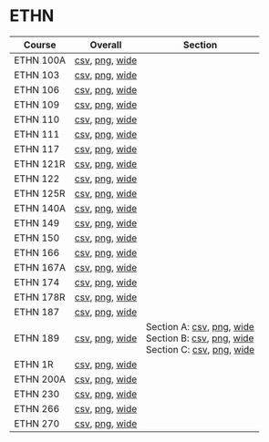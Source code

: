 # ETHN

| Course | Overall | Section |
| ------ | ------- | ------- |
| ETHN 100A | [csv](https://github.com/UCSD-Historical-Enrollment-Data/2023Fall/blob/main/overall/ETHN%20100A.csv), [png](https://raw.githubusercontent.com/UCSD-Historical-Enrollment-Data/2023Fall/main/plot_overall/ETHN%20100A.png), [wide](https://raw.githubusercontent.com/UCSD-Historical-Enrollment-Data/2023Fall/main/plot_overall_wide/ETHN%20100A.png) |  |
| ETHN 103 | [csv](https://github.com/UCSD-Historical-Enrollment-Data/2023Fall/blob/main/overall/ETHN%20103.csv), [png](https://raw.githubusercontent.com/UCSD-Historical-Enrollment-Data/2023Fall/main/plot_overall/ETHN%20103.png), [wide](https://raw.githubusercontent.com/UCSD-Historical-Enrollment-Data/2023Fall/main/plot_overall_wide/ETHN%20103.png) |  |
| ETHN 106 | [csv](https://github.com/UCSD-Historical-Enrollment-Data/2023Fall/blob/main/overall/ETHN%20106.csv), [png](https://raw.githubusercontent.com/UCSD-Historical-Enrollment-Data/2023Fall/main/plot_overall/ETHN%20106.png), [wide](https://raw.githubusercontent.com/UCSD-Historical-Enrollment-Data/2023Fall/main/plot_overall_wide/ETHN%20106.png) |  |
| ETHN 109 | [csv](https://github.com/UCSD-Historical-Enrollment-Data/2023Fall/blob/main/overall/ETHN%20109.csv), [png](https://raw.githubusercontent.com/UCSD-Historical-Enrollment-Data/2023Fall/main/plot_overall/ETHN%20109.png), [wide](https://raw.githubusercontent.com/UCSD-Historical-Enrollment-Data/2023Fall/main/plot_overall_wide/ETHN%20109.png) |  |
| ETHN 110 | [csv](https://github.com/UCSD-Historical-Enrollment-Data/2023Fall/blob/main/overall/ETHN%20110.csv), [png](https://raw.githubusercontent.com/UCSD-Historical-Enrollment-Data/2023Fall/main/plot_overall/ETHN%20110.png), [wide](https://raw.githubusercontent.com/UCSD-Historical-Enrollment-Data/2023Fall/main/plot_overall_wide/ETHN%20110.png) |  |
| ETHN 111 | [csv](https://github.com/UCSD-Historical-Enrollment-Data/2023Fall/blob/main/overall/ETHN%20111.csv), [png](https://raw.githubusercontent.com/UCSD-Historical-Enrollment-Data/2023Fall/main/plot_overall/ETHN%20111.png), [wide](https://raw.githubusercontent.com/UCSD-Historical-Enrollment-Data/2023Fall/main/plot_overall_wide/ETHN%20111.png) |  |
| ETHN 117 | [csv](https://github.com/UCSD-Historical-Enrollment-Data/2023Fall/blob/main/overall/ETHN%20117.csv), [png](https://raw.githubusercontent.com/UCSD-Historical-Enrollment-Data/2023Fall/main/plot_overall/ETHN%20117.png), [wide](https://raw.githubusercontent.com/UCSD-Historical-Enrollment-Data/2023Fall/main/plot_overall_wide/ETHN%20117.png) |  |
| ETHN 121R | [csv](https://github.com/UCSD-Historical-Enrollment-Data/2023Fall/blob/main/overall/ETHN%20121R.csv), [png](https://raw.githubusercontent.com/UCSD-Historical-Enrollment-Data/2023Fall/main/plot_overall/ETHN%20121R.png), [wide](https://raw.githubusercontent.com/UCSD-Historical-Enrollment-Data/2023Fall/main/plot_overall_wide/ETHN%20121R.png) |  |
| ETHN 122 | [csv](https://github.com/UCSD-Historical-Enrollment-Data/2023Fall/blob/main/overall/ETHN%20122.csv), [png](https://raw.githubusercontent.com/UCSD-Historical-Enrollment-Data/2023Fall/main/plot_overall/ETHN%20122.png), [wide](https://raw.githubusercontent.com/UCSD-Historical-Enrollment-Data/2023Fall/main/plot_overall_wide/ETHN%20122.png) |  |
| ETHN 125R | [csv](https://github.com/UCSD-Historical-Enrollment-Data/2023Fall/blob/main/overall/ETHN%20125R.csv), [png](https://raw.githubusercontent.com/UCSD-Historical-Enrollment-Data/2023Fall/main/plot_overall/ETHN%20125R.png), [wide](https://raw.githubusercontent.com/UCSD-Historical-Enrollment-Data/2023Fall/main/plot_overall_wide/ETHN%20125R.png) |  |
| ETHN 140A | [csv](https://github.com/UCSD-Historical-Enrollment-Data/2023Fall/blob/main/overall/ETHN%20140A.csv), [png](https://raw.githubusercontent.com/UCSD-Historical-Enrollment-Data/2023Fall/main/plot_overall/ETHN%20140A.png), [wide](https://raw.githubusercontent.com/UCSD-Historical-Enrollment-Data/2023Fall/main/plot_overall_wide/ETHN%20140A.png) |  |
| ETHN 149 | [csv](https://github.com/UCSD-Historical-Enrollment-Data/2023Fall/blob/main/overall/ETHN%20149.csv), [png](https://raw.githubusercontent.com/UCSD-Historical-Enrollment-Data/2023Fall/main/plot_overall/ETHN%20149.png), [wide](https://raw.githubusercontent.com/UCSD-Historical-Enrollment-Data/2023Fall/main/plot_overall_wide/ETHN%20149.png) |  |
| ETHN 150 | [csv](https://github.com/UCSD-Historical-Enrollment-Data/2023Fall/blob/main/overall/ETHN%20150.csv), [png](https://raw.githubusercontent.com/UCSD-Historical-Enrollment-Data/2023Fall/main/plot_overall/ETHN%20150.png), [wide](https://raw.githubusercontent.com/UCSD-Historical-Enrollment-Data/2023Fall/main/plot_overall_wide/ETHN%20150.png) |  |
| ETHN 166 | [csv](https://github.com/UCSD-Historical-Enrollment-Data/2023Fall/blob/main/overall/ETHN%20166.csv), [png](https://raw.githubusercontent.com/UCSD-Historical-Enrollment-Data/2023Fall/main/plot_overall/ETHN%20166.png), [wide](https://raw.githubusercontent.com/UCSD-Historical-Enrollment-Data/2023Fall/main/plot_overall_wide/ETHN%20166.png) |  |
| ETHN 167A | [csv](https://github.com/UCSD-Historical-Enrollment-Data/2023Fall/blob/main/overall/ETHN%20167A.csv), [png](https://raw.githubusercontent.com/UCSD-Historical-Enrollment-Data/2023Fall/main/plot_overall/ETHN%20167A.png), [wide](https://raw.githubusercontent.com/UCSD-Historical-Enrollment-Data/2023Fall/main/plot_overall_wide/ETHN%20167A.png) |  |
| ETHN 174 | [csv](https://github.com/UCSD-Historical-Enrollment-Data/2023Fall/blob/main/overall/ETHN%20174.csv), [png](https://raw.githubusercontent.com/UCSD-Historical-Enrollment-Data/2023Fall/main/plot_overall/ETHN%20174.png), [wide](https://raw.githubusercontent.com/UCSD-Historical-Enrollment-Data/2023Fall/main/plot_overall_wide/ETHN%20174.png) |  |
| ETHN 178R | [csv](https://github.com/UCSD-Historical-Enrollment-Data/2023Fall/blob/main/overall/ETHN%20178R.csv), [png](https://raw.githubusercontent.com/UCSD-Historical-Enrollment-Data/2023Fall/main/plot_overall/ETHN%20178R.png), [wide](https://raw.githubusercontent.com/UCSD-Historical-Enrollment-Data/2023Fall/main/plot_overall_wide/ETHN%20178R.png) |  |
| ETHN 187 | [csv](https://github.com/UCSD-Historical-Enrollment-Data/2023Fall/blob/main/overall/ETHN%20187.csv), [png](https://raw.githubusercontent.com/UCSD-Historical-Enrollment-Data/2023Fall/main/plot_overall/ETHN%20187.png), [wide](https://raw.githubusercontent.com/UCSD-Historical-Enrollment-Data/2023Fall/main/plot_overall_wide/ETHN%20187.png) |  |
| ETHN 189 | [csv](https://github.com/UCSD-Historical-Enrollment-Data/2023Fall/blob/main/overall/ETHN%20189.csv), [png](https://raw.githubusercontent.com/UCSD-Historical-Enrollment-Data/2023Fall/main/plot_overall/ETHN%20189.png), [wide](https://raw.githubusercontent.com/UCSD-Historical-Enrollment-Data/2023Fall/main/plot_overall_wide/ETHN%20189.png) | Section A: [csv](https://github.com/UCSD-Historical-Enrollment-Data/2023Fall/blob/main/section/ETHN%20189_A.csv), [png](https://raw.githubusercontent.com/UCSD-Historical-Enrollment-Data/2023Fall/main/plot_section/ETHN%20189_A.png), [wide](https://raw.githubusercontent.com/UCSD-Historical-Enrollment-Data/2023Fall/main/plot_section_wide/ETHN%20189_A.png)<br>Section B: [csv](https://github.com/UCSD-Historical-Enrollment-Data/2023Fall/blob/main/section/ETHN%20189_B.csv), [png](https://raw.githubusercontent.com/UCSD-Historical-Enrollment-Data/2023Fall/main/plot_section/ETHN%20189_B.png), [wide](https://raw.githubusercontent.com/UCSD-Historical-Enrollment-Data/2023Fall/main/plot_section_wide/ETHN%20189_B.png)<br>Section C: [csv](https://github.com/UCSD-Historical-Enrollment-Data/2023Fall/blob/main/section/ETHN%20189_C.csv), [png](https://raw.githubusercontent.com/UCSD-Historical-Enrollment-Data/2023Fall/main/plot_section/ETHN%20189_C.png), [wide](https://raw.githubusercontent.com/UCSD-Historical-Enrollment-Data/2023Fall/main/plot_section_wide/ETHN%20189_C.png) |
| ETHN 1R | [csv](https://github.com/UCSD-Historical-Enrollment-Data/2023Fall/blob/main/overall/ETHN%201R.csv), [png](https://raw.githubusercontent.com/UCSD-Historical-Enrollment-Data/2023Fall/main/plot_overall/ETHN%201R.png), [wide](https://raw.githubusercontent.com/UCSD-Historical-Enrollment-Data/2023Fall/main/plot_overall_wide/ETHN%201R.png) |  |
| ETHN 200A | [csv](https://github.com/UCSD-Historical-Enrollment-Data/2023Fall/blob/main/overall/ETHN%20200A.csv), [png](https://raw.githubusercontent.com/UCSD-Historical-Enrollment-Data/2023Fall/main/plot_overall/ETHN%20200A.png), [wide](https://raw.githubusercontent.com/UCSD-Historical-Enrollment-Data/2023Fall/main/plot_overall_wide/ETHN%20200A.png) |  |
| ETHN 230 | [csv](https://github.com/UCSD-Historical-Enrollment-Data/2023Fall/blob/main/overall/ETHN%20230.csv), [png](https://raw.githubusercontent.com/UCSD-Historical-Enrollment-Data/2023Fall/main/plot_overall/ETHN%20230.png), [wide](https://raw.githubusercontent.com/UCSD-Historical-Enrollment-Data/2023Fall/main/plot_overall_wide/ETHN%20230.png) |  |
| ETHN 266 | [csv](https://github.com/UCSD-Historical-Enrollment-Data/2023Fall/blob/main/overall/ETHN%20266.csv), [png](https://raw.githubusercontent.com/UCSD-Historical-Enrollment-Data/2023Fall/main/plot_overall/ETHN%20266.png), [wide](https://raw.githubusercontent.com/UCSD-Historical-Enrollment-Data/2023Fall/main/plot_overall_wide/ETHN%20266.png) |  |
| ETHN 270 | [csv](https://github.com/UCSD-Historical-Enrollment-Data/2023Fall/blob/main/overall/ETHN%20270.csv), [png](https://raw.githubusercontent.com/UCSD-Historical-Enrollment-Data/2023Fall/main/plot_overall/ETHN%20270.png), [wide](https://raw.githubusercontent.com/UCSD-Historical-Enrollment-Data/2023Fall/main/plot_overall_wide/ETHN%20270.png) |  |
